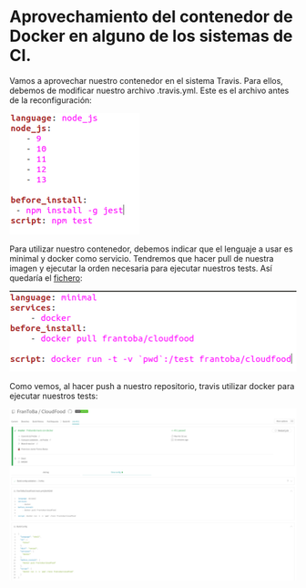 #  Aprovechamiento del contenedor de Docker en alguno de los sistemas de CI.

Vamos a aprovechar nuestro contenedor en el sistema Travis. Para ellos, debemos de modificar nuestro archivo .travis.yml. Este es el archivo antes de la reconfiguración:

![](./imagenes/travis_versiones.png)


Para utilizar nuestro contenedor, debemos indicar que el lenguaje a usar es minimal y docker como servicio. Tendremos que hacer pull de nuestra imagen y ejecutar la orden necesaria para ejecutar nuestros tests. Así quedaría el [fichero](../.travis.yml):

![](./imagenes/travis_condocker.png)


Como vemos, al hacer push a nuestro repositorio, travis utilizar docker para ejecutar nuestros tests:

![](./imagenes/travis_docker.png)
